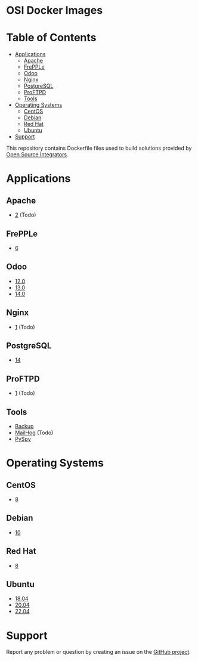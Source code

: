 # OSI Docker Images

# Table of Contents
* [Applications](https://github.com/ursais/docker#Applications)
  * [Apache](https://github.com/ursais/docker#Apache)
  * [FrePPLe](https://github.com/ursais/docker#FrePPLe)
  * [Odoo](https://github.com/ursais/docker#Odoo)
  * [Nginx](https://github.com/ursais/docker#Nginx)
  * [PostgreSQL](https://github.com/ursais/docker#PostgreSQL)
  * [ProFTPD](https://github.com/ursais/docker#ProFTPD)
  * [Tools](https://github.com/ursais/docker#Tools)
* [Operating Systems](https://github.com/ursais/docker#Operating-Systems)
  * [CentOS](https://github.com/ursais/docker#CentOS)
  * [Debian](https://github.com/ursais/docker#Debian)
  * [Red Hat](https://github.com/ursais/docker#Red-Hat)
  * [Ubuntu](https://github.com/ursais/docker#Ubuntu)
* [Support](https://github.com/ursais/docker#Support)

This repository contains Dockerfile files used to build solutions provided by
[Open Source Integrators](https://www.opensourceintegrators.com).


# Applications

## Apache

* [2](https://github.com/ursais/docker/blob/master/apache/2/Dockerfile) (Todo)

## FrePPLe

* [6](https://github.com/ursais/docker/blob/master/frepple/6/Dockerfile)

## Odoo

* [12.0](https://github.com/ursais/docker/blob/master/odoo/12.0/Dockerfile)
* [13.0](https://github.com/ursais/docker/blob/master/odoo/13.0/Dockerfile)
* [14.0](https://github.com/ursais/docker/blob/master/odoo/14.0/Dockerfile)

## Nginx

* [1](https://github.com/ursais/docker/blob/master/nginx/1/Dockerfile) (Todo)

## PostgreSQL

* [14](https://github.com/ursais/docker/blob/master/postgresql/Dockerfile)

## ProFTPD

* [1](https://github.com/ursais/docker/blob/master/proftpd/1/Dockerfile) (Todo)

## Tools

* [Backup](https://github.com/ursais/docker/blob/master/backup/Dockerfile)
* [MailHog](https://github.com/ursais/docker/blob/master/mailhog/Dockerfile) (Todo)
* [PySpy]((https://github.com/ursais/docker/blob/master/pyspy/Dockerfile))

# Operating Systems

## CentOS

* [8](https://github.com/ursais/docker/blob/master/centos/8/Dockerfile)

## Debian

* [10](https://github.com/ursais/docker/blob/master/debian/10/Dockerfile)

## Red Hat

* [8](https://github.com/ursais/docker/blob/master/redhat/8/Dockerfile)

## Ubuntu

* [18.04](https://github.com/ursais/docker/blob/master/ubuntu/18.04/Dockerfile)
* [20.04](https://github.com/ursais/docker/blob/master/ubuntu/20.04/Dockerfile)
* [22.04](https://github.com/ursais/docker/blob/master/ubuntu/22.04/Dockerfile)

# Support

Report any problem or question by creating an issue on the
[GitHub project](https://github.com/ursais/docker/issues).
